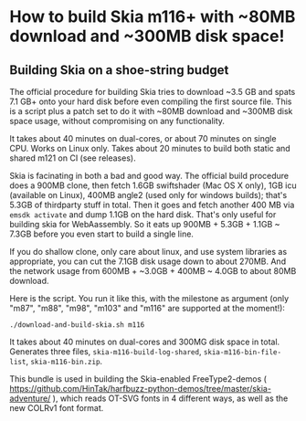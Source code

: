 # How to build Skia m116+ with ~80MB download and ~300MB disk space!

## Building Skia on a shoe-string budget

The official procedure for building Skia tries to download ~3.5 GB and spats 7.1 GB+ onto your
hard disk before even compiling the first source file. This is a script plus a patch set to
do it with ~80MB download and ~300MB disk space usage, without compromising on any functionality.

It takes about 40 minutes on dual-cores, or about 70 minutes on single CPU. Works on Linux
only. Takes about 20 minutes to build both static and shared m121 on CI (see releases).

Skia is facinating in both a bad and good way. The official build procedure does a 900MB clone,
then fetch 1.6GB swiftshader (Mac OS X only), 1GB icu (available on Linux), 400MB angle2
(used only for windows builds); that's 5.3GB of thirdparty stuff in total. Then it goes and
fetch another 400 MB via `emsdk activate` and dump 1.1GB on the hard disk. That's only useful for
building skia for WebAassembly. So it eats up 900MB + 5.3GB + 1.1GB ~ 7.3GB before
you even start to build a single line.

If you do shallow clone, only care about linux, and use system libraries as appropriate, you
can cut the 7.1GB disk usage down to about 270MB. And the network usage from
600MB + ~3.0GB + 400MB ~ 4.0GB to about 80MB download.

Here is the script. You run it like this, with the milestone as argument (only
"m87", "m88", "m98", "m103" and "m116" are supported at the moment!):

```
./download-and-build-skia.sh m116
```

It takes about 40 minutes on dual-cores and 300MG disk space in total. Generates three files,
`skia-m116-build-log-shared`, `skia-m116-bin-file-list`, `skia-m116-bin.zip`.

This bundle is used in building the Skia-enabled FreeType2-demos
( https://github.com/HinTak/harfbuzz-python-demos/tree/master/skia-adventure/ ), which
reads OT-SVG fonts in 4 different ways, as well as the new COLRv1 font format.
